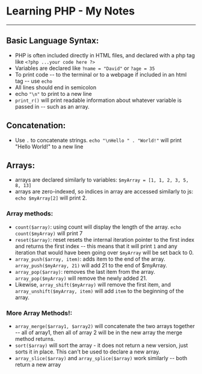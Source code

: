# Learning PHP - My Notes

---

## Basic Language Syntax:

- PHP is often included directly in HTML files, and declared with a php tag like `<?php ...your code here ?>`
- Variables are declared like `?name = "David"` or `?age = 35`
- To print code -- to the terminal or to a webpage if included in an html tag -- use `echo`
- All lines should end in semicolon
- echo `"\n"` to print to a new line
- `print_r()` will print readable information about whatever variable is passed in -- such as an array.

## Concatenation:
- Use `.` to concatenate strings. `echo "\nHello " . "World!"` will print "Hello World!" to a new line

## Arrays:

- arrays are declared similarly to variables: `$myArray = [1, 1, 2, 3, 5, 8, 13]`
- arrays are zero-indexed, so indices in array are accessed similarly to js: `echo $myArray[2]` will print 2.

### Array methods:
- `count($array)`: using count will display the length of the array.  `echo count($myArray)` will print 7
- `reset($array)`: reset resets the internal iteration pointer to the first index and returns the first index -- this means that it will print `1` and any iteration that would have been going over `$myArray` will be set back to 0.
- `array_push($array, item)`: adds item to the end of the array.  `array_push($myArray, 21)` will add 21 to the end of $myArray.
- `array_pop($array)`: removes the last item from the array.  `array_pop($myArray)` will remove the newly added 21.
- Likewise, `array_shift($myArray)` will remove the first item, and `array_unshift($myArray, item)` will add `item` to the beginning of the array.

### More Array Methods!:
- `array_merge($array1, $array2)` will concatenate the two arrays together -- all of array1, then all of array 2 will be in the new array the merge method returns.
- `sort($array)` will sort the array - it does not return a new version, just sorts it in place.  This can't be used to declare a new array.
- `array_slice($array)` and `array_splice($array)` work similarly -- both return a new array
